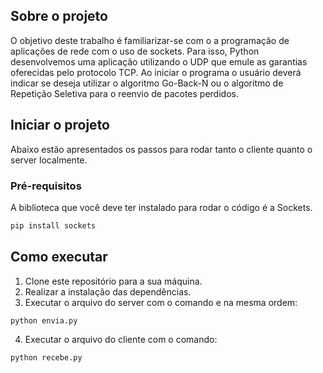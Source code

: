 ## Sobre o projeto

O objetivo deste trabalho é familiarizar-se com o a programação de aplicações de rede com o uso de sockets.
Para isso, Python desenvolvemos uma aplicação utilizando o UDP que emule as garantias oferecidas pelo protocolo TCP.
Ao iniciar o programa o usuário deverá indicar se deseja utilizar o algoritmo Go-Back-N ou o algoritmo de Repetição Seletiva para o reenvio de pacotes perdidos.

## Iniciar o projeto

Abaixo estão apresentados os passos para rodar tanto o cliente quanto o server localmente.

### Pré-requisitos

A biblioteca que você deve ter instalado para rodar o código é a Sockets.
```sh
pip install sockets
```
## Como executar

1. Clone este repositório para a sua máquina.
2. Realizar a instalação das dependências.
3. Executar o arquivo do server com o comando e na mesma ordem:
  ```sh
  python envia.py
  ```
4. Executar o arquivo do cliente com o comando:
  ```sh
  python recebe.py
  ```
